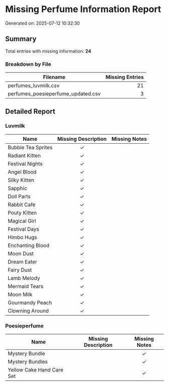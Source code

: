 # Missing Perfume Information Report

Generated on: 2025-07-12 10:32:30

## Summary

Total entries with missing information: **24**

### Breakdown by File

| Filename | Missing Entries |
| -------- | --------------: |
| perfumes_luvmilk.csv | 21 |
| perfumes_poesieperfume_updated.csv | 3 |

## Detailed Report

### Luvmilk

| Name | Missing Description | Missing Notes |
| ---- | :----------------: | :-----------: |
| Bubble Tea Sprites | ✓ |  |
| Radiant Kitten | ✓ |  |
| Festival Nights | ✓ |  |
| Angel Blood | ✓ |  |
| Silky Kitten | ✓ |  |
| Sapphic | ✓ |  |
| Doll Parts | ✓ |  |
| Rabbit Cafe | ✓ |  |
| Pouty Kitten | ✓ |  |
| Magical Girl | ✓ |  |
| Festival Days | ✓ |  |
| Himbo Hugs | ✓ |  |
| Enchanting Blood | ✓ |  |
| Moon Dust | ✓ |  |
| Dream Eater | ✓ |  |
| Fairy Dust | ✓ |  |
| Lamb Melody | ✓ |  |
| Mermaid Tears | ✓ |  |
| Moon Milk | ✓ |  |
| Gourmandy Peach | ✓ |  |
| Clowning Around | ✓ |  |

### Poesieperfume

| Name | Missing Description | Missing Notes |
| ---- | :----------------: | :-----------: |
| Mystery Bundle |  | ✓ |
| Mystery Bundles |  | ✓ |
| Yellow Cake Hand Care Set |  | ✓ |

